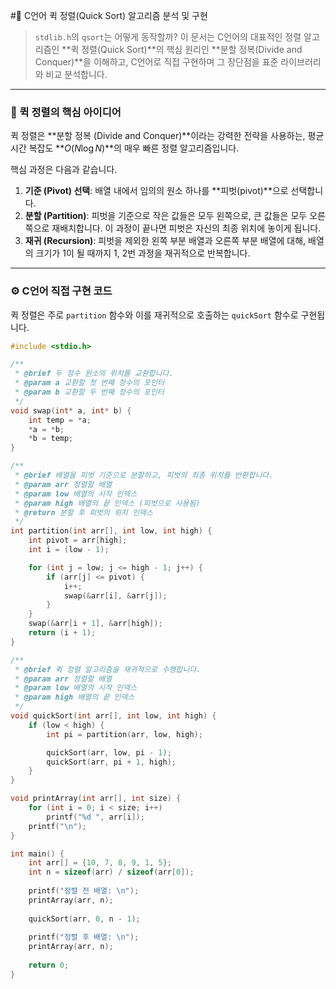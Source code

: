 #🚀 C언어 퀵 정렬(Quick Sort) 알고리즘 분석 및 구현

> `stdlib.h`의 `qsort`는 어떻게 동작할까? 이 문서는 C언어의 대표적인 정렬 알고리즘인 **퀵 정렬(Quick Sort)**의 핵심 원리인 **분할 정복(Divide and Conquer)**을 이해하고, C언어로 직접 구현하며 그 장단점을 표준 라이브러리와 비교 분석합니다.

---

### 🎯 퀵 정렬의 핵심 아이디어

퀵 정렬은 **분할 정복 (Divide and Conquer)**이라는 강력한 전략을 사용하는, 평균 시간 복잡도 **$O(N \log N)$**의 매우 빠른 정렬 알고리즘입니다.

핵심 과정은 다음과 같습니다.

1. **기준 (Pivot) 선택**: 배열 내에서 임의의 원소 하나를 **피벗(pivot)**으로 선택합니다.
2. **분할 (Partition)**: 피벗을 기준으로 작은 값들은 모두 왼쪽으로, 큰 값들은 모두 오른쪽으로 재배치합니다. 이 과정이 끝나면 피벗은 자신의 최종 위치에 놓이게 됩니다.
3. **재귀 (Recursion)**: 피벗을 제외한 왼쪽 부분 배열과 오른쪽 부분 배열에 대해, 배열의 크기가 1이 될 때까지 1, 2번 과정을 재귀적으로 반복합니다.



---

### ⚙️ C언어 직접 구현 코드

퀵 정렬은 주로 `partition` 함수와 이를 재귀적으로 호출하는 `quickSort` 함수로 구현됩니다.

```c
#include <stdio.h>

/**
 * @brief 두 정수 원소의 위치를 교환합니다.
 * @param a 교환할 첫 번째 정수의 포인터
 * @param b 교환할 두 번째 정수의 포인터
 */
void swap(int* a, int* b) {
    int temp = *a;
    *a = *b;
    *b = temp;
}

/**
 * @brief 배열을 피벗 기준으로 분할하고, 피벗의 최종 위치를 반환합니다.
 * @param arr 정렬할 배열
 * @param low 배열의 시작 인덱스
 * @param high 배열의 끝 인덱스 (피벗으로 사용됨)
 * @return 분할 후 피벗의 위치 인덱스
 */
int partition(int arr[], int low, int high) {
    int pivot = arr[high];
    int i = (low - 1);

    for (int j = low; j <= high - 1; j++) {
        if (arr[j] <= pivot) {
            i++;
            swap(&arr[i], &arr[j]);
        }
    }
    swap(&arr[i + 1], &arr[high]);
    return (i + 1);
}

/**
 * @brief 퀵 정렬 알고리즘을 재귀적으로 수행합니다.
 * @param arr 정렬할 배열
 * @param low 배열의 시작 인덱스
 * @param high 배열의 끝 인덱스
 */
void quickSort(int arr[], int low, int high) {
    if (low < high) {
        int pi = partition(arr, low, high);

        quickSort(arr, low, pi - 1);
        quickSort(arr, pi + 1, high);
    }
}

void printArray(int arr[], int size) {
    for (int i = 0; i < size; i++)
        printf("%d ", arr[i]);
    printf("\n");
}

int main() {
    int arr[] = {10, 7, 8, 9, 1, 5};
    int n = sizeof(arr) / sizeof(arr[0]);
    
    printf("정렬 전 배열: \n");
    printArray(arr, n);
    
    quickSort(arr, 0, n - 1);
    
    printf("정렬 후 배열: \n");
    printArray(arr, n);
    
    return 0;
}
